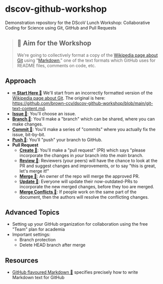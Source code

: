 # dscov-github-workshop
Demonstration repository for the DScoV Lunch Workshop: Collaborative Coding for Science using Git, GitHub and Pull Requests

> ## 🎯 Aim for the Workshop
> 
> We're going to collectively format a copy of the [Wikipedia page about Git](https://en.wikipedia.org/wiki/Git) using "[Markdown](https://daringfireball.net/projects/markdown/)," one of the text formats which GitHub uses for README files, comments on code, etc. 

## Approach 

- [**⇨ Start Here 🔗**](how-to-start.md) We'll start from an incorrectly formatted version of the [Wikipedia page about Git](https://en.wikipedia.org/wiki/Git). The original is here: https://github.com/brown-ccv/dscov-github-workshop/blob/main/git-text-content.md. 
- [**Issue 🔗**](how-to-issue.md): You'll choose an issue. 
- [**Branch 🔗**](how-to-branch.md):  You'll make a "branch" which can be shared, where you can make changes. 
- [**Commit 🔗**](how-to-commit.md):  You'll make a series of "commits" where you actually fix the issue, bit-by-bit.
- [**Push  🔗**](how-to-push.md): You'll "push" your branch to GitHub.
- **Pull Request**
  - [**Create 🔗**](how-to-pr.md): You'll make a "pull request" (PR) which says "please incorporate the changes in *your* branch into the *main* branch. 
  - [**Review 🔗**](how-to-pr-review.md): Reviewers (your peers) will have the chance to look at the PR and suggest changes and improvements, or to say "this is great, let's merge it!"
  - [**Merge 🔗**](how-to-pr-merge.md): An owner of the repo will merge the approved PR.
  - [**Update 🔗**](how-to-pr-update.md): Everyone will update their now-outdated-PRs to incorporate the new merged changes, before they too are merged. 
  - [**Merge Conflicts 🔗**](how-to-merge-conflict.md): If people work on the same part of the document, then the authors will resolve the conflicting changes. 

## Advanced Topics
- Setting up your GitHub organization for collaboration using the free "Team" plan for academia
- Important settings:
  - Branch protection
  - Delete HEAD branch after merge

## Resources
- [GitHub flavoured Markdown 🔗](https://github.github.com/gfm/) specifies precisely how to write Markdown text for GitHub


